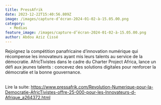 ```yaml
---
title: PressAfrik
date: 2023-12-22T15:40:56.809Z
image: /images/capture-d’écran-2024-01-02-à-15.05.00.png
category:
  - Medias
feature_image: /images/capture-d’écran-2024-01-02-à-15.05.00.png
author: Abdou Aziz Cissé
---
```

Rejoignez la compétition panafricaine d’innovation numérique qui récompense les innovateurs ayant mis leurs talents au service de la démocratie. AfricTivistes dans le cadre du Charter Project Africa, lance un défi aux jeunes talents : concevez des solutions digitales pour renforcer la démocratie et la bonne gouvernance.

\
Lire la suite: https://www.pressafrik.com/Revolution-Numerique-pour-la-Democratie-AfricTivistes-offre-25-000-pour-les-Innovateurs-d-Afrique_a264372.html